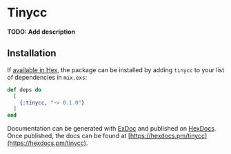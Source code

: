 # Tinycc

**TODO: Add description**

## Installation

If [available in Hex](https://hex.pm/docs/publish), the package can be installed
by adding `tinycc` to your list of dependencies in `mix.exs`:

```elixir
def deps do
  [
    {:tinycc, "~> 0.1.0"}
  ]
end
```

Documentation can be generated with [ExDoc](https://github.com/elixir-lang/ex_doc)
and published on [HexDocs](https://hexdocs.pm). Once published, the docs can
be found at [https://hexdocs.pm/tinycc](https://hexdocs.pm/tinycc).


